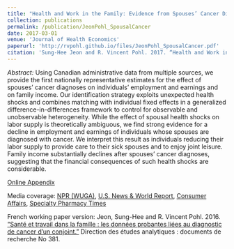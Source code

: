 ```yaml
---
title: "Health and Work in the Family: Evidence from Spouses’ Cancer Diagnoses"
collection: publications
permalink: /publication/JeonPohl_SpousalCancer
date: 2017-03-01
venue: 'Journal of Health Economics'
paperurl: 'http://rvpohl.github.io/files/JeonPohl_SpousalCancer.pdf'
citation: 'Sung-Hee Jeon and R. Vincent Pohl. 2017. “Health and Work in the Family: Evidence from Spouses’ Cancer Diagnoses.” <i>Journal of Health Economics</i> 52, 1–18.' 
---
```

<i>Abstract:</i> Using Canadian administrative data from multiple sources, we provide the first nationally representative estimates for the effect of spouses’ cancer diagnoses on individuals’ employment and earnings and on family income. Our identification strategy exploits unexpected health shocks and combines matching with individual fixed effects in a generalized difference-in-differences framework to control for observable and unobservable heterogeneity. While the effect of spousal health shocks on labor supply is theoretically ambiguous, we find strong evidence for a decline in employment and earnings of individuals whose spouses are diagnosed with cancer. We interpret this result as individuals reducing their labor supply to provide care to their sick spouses and to enjoy joint leisure. Family income substantially declines after spouses’ cancer diagnoses, suggesting that the financial consequences of such health shocks are considerable.

[Online Appendix](http://rvpohl.github.io/files/JeonPohl_SpousalCancer_App.pdf)

Media coverage: [NPR (WUGA)](https://wuga.org/news/cancer-may-cause-family-households-to-have-lower-incomes-says-new-uga-study), [U.S. News & World Report](http://health.usnews.com/health-care/articles/2017-04-27/money-pressures-mount-when-a-spouse-gets-cancer), [Consumer Affairs](https://www.consumeraffairs.com/news/the-high-cost-of-cancer-042617.html), [Specialty Pharmacy Times](https://www.specialtypharmacytimes.com/news/household-income-lowers-when-one-spouse-is-diagnosed-with-cancer)

French working paper version: Jeon, Sung-Hee and R. Vincent Pohl. 2016. [“Santé et travail dans la famille : les données probantes liées au diagnostic de cancer d’un conjoint.”](https://www150.statcan.gc.ca/n1/pub/11f0019m/11f0019m2016381-fra.htm) Direction des études analytiques : documents de recherche No 381.
